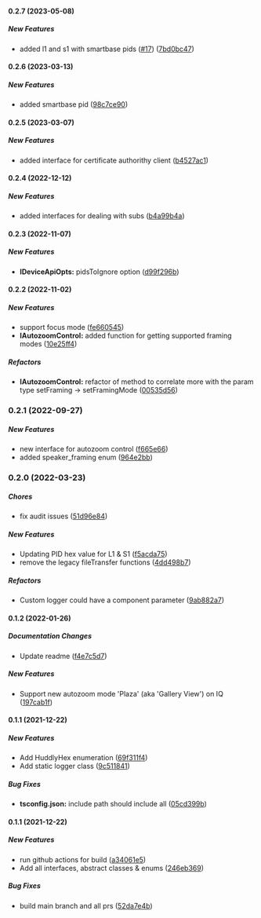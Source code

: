 #### 0.2.7 (2023-05-08)

##### New Features

*  added l1 and s1 with smartbase pids ([#17](https://github.com/Huddly/sdk-interfaces/pull/17)) ([7bd0bc47](https://github.com/Huddly/sdk-interfaces/commit/7bd0bc47570f33452311cceb481042cbc4e53a95))

#### 0.2.6 (2023-03-13)

##### New Features

*  added smartbase pid ([98c7ce90](https://github.com/Huddly/sdk-interfaces/commit/98c7ce90a61b8151b7ea8880e28956615a1585c0))

#### 0.2.5 (2023-03-07)

##### New Features

*  added interface for certificate authorithy client ([b4527ac1](https://github.com/Huddly/sdk-interfaces/commit/b4527ac1e67672cd00ebb411094e2e8374b4bd19))

#### 0.2.4 (2022-12-12)

##### New Features

*  added interfaces for dealing with subs ([b4a99b4a](https://github.com/Huddly/sdk-interfaces/commit/b4a99b4aa9b00f95fb82fcf847208043858e5c56))

#### 0.2.3 (2022-11-07)

##### New Features

* **IDeviceApiOpts:**  pidsToIgnore option ([d99f296b](https://github.com/Huddly/sdk-interfaces/commit/d99f296b41d7cd4118d45c221bd5e10902e61803))

#### 0.2.2 (2022-11-02)

##### New Features

*  support focus mode ([fe660545](https://github.com/Huddly/sdk-interfaces/commit/fe66054513d18ff890da8e289f1afdd32e6bec44))
* **IAutozoomControl:**  added function for getting supported framing modes ([10e25ff4](https://github.com/Huddly/sdk-interfaces/commit/10e25ff412c632309af88e0bdb052dade23b1988))

##### Refactors

* **IAutozoomControl:**  refactor of method to correlate more with the param type setFraming -> setFramingMode ([00535d56](https://github.com/Huddly/sdk-interfaces/commit/00535d56268dbc63b8e48499128d5782de14a28d))

### 0.2.1 (2022-09-27)

##### New Features

* new interface for autozoom control ([f665e66](https://github.com/Huddly/sdk-interfaces/commit/f665e6606c8881b1e6d8f2ac00d5ceb49fce991a))
* added speaker_framing enum ([964e2bb](https://github.com/Huddly/sdk-interfaces/commit/964e2bb047df3f43a6b59dcb15102460e8113d0e))

### 0.2.0 (2022-03-23)

##### Chores

*  fix audit issues ([51d96e84](https://github.com/Huddly/sdk-interfaces/commit/51d96e84ec57ddac6122510e33eb399ef0066cdd))

##### New Features

*  Updating PID hex value for L1 & S1 ([f5acda75](https://github.com/Huddly/sdk-interfaces/commit/f5acda757847da79aebace18f2c687df1f42209e))
*  remove the legacy fileTransfer functions ([4dd498b7](https://github.com/Huddly/sdk-interfaces/commit/4dd498b7bb9ddbe976d6e6eb748338201f56000b))

##### Refactors

*  Custom logger could have a component parameter ([9ab882a7](https://github.com/Huddly/sdk-interfaces/commit/9ab882a75764f0b191550a2a03039b9737e159aa))

#### 0.1.2 (2022-01-26)

##### Documentation Changes

*  Update readme ([f4e7c5d7](https://github.com/Huddly/sdk-interfaces/commit/f4e7c5d70d64229ddf6d035d41750d7ab8cb2119))

##### New Features

*  Support new autozoom mode 'Plaza' (aka 'Gallery View') on IQ ([197cab1f](https://github.com/Huddly/sdk-interfaces/commit/197cab1f258f414055c1b2df904e46cf21826c69))

#### 0.1.1 (2021-12-22)

##### New Features

*  Add HuddlyHex enumeration ([69f311f4](https://github.com/Huddly/sdk-interfaces/commit/69f311f41b7c6e08cf4e0f99ee18b01095ece867))
*  Add static logger class ([9c511841](https://github.com/Huddly/sdk-interfaces/commit/9c5118419ab8e05acdf440a0bc5e4d3c3603c33d))

##### Bug Fixes

* **tsconfig.json:**  include path should include all ([05cd399b](https://github.com/Huddly/sdk-interfaces/commit/05cd399b57cd1954639a1ff21f3862c6ddb201ee))

#### 0.1.1 (2021-12-22)

##### New Features

*  run github actions for build ([a34061e5](https://github.com/Huddly/sdk-interfaces/commit/a34061e5dbdc2debe1d919112af8618d81eaeea6))
*  Add all interfaces, abstract classes & enums ([246eb369](https://github.com/Huddly/sdk-interfaces/commit/246eb369274e05c994b82b427f4e8eaa1537e6f2))

##### Bug Fixes

*  build main branch and all prs ([52da7e4b](https://github.com/Huddly/sdk-interfaces/commit/52da7e4beab83868fb548c616c52eeacbf36448f))

